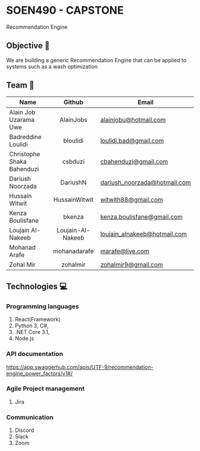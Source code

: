 # SOEN490 - CAPSTONE 
Recommendation Engine

## Objective 🎯
We are building a generic Recommendation Engine that can be applied to systems such as a wash optimization

## Team 👥
| Name          | Github        |Email       |
| ------------- |:-------------:|-------------|
| Alain Job Uzarama Uwe | AlainJobs | alainjobu@hotmail.com |
| Badreddine Loulidi | bloulidi | loulidi.bad@gmail.com |
| Christophe Shaka Bahenduzi | csbduzi | cbahenduzi@gmail.com |
| Dariush Noorzada | DariushN | dariush_noorzada@hotmail.com |
| Hussain Witwit | HussainWitwit | witwith88@gmail.com |
| Kenza Boulisfane | bkenza | kenza.boulisfane@gmail.com |
| Loujain Al-Nakeeb | Loujain-Al-Nakeeb | loujain_alnakeeb@hotmail.com |
| Mohanad Arafe | mohanadarafe | marafe@live.com |
| Zohal Mir | zohalmir | zohalmir9@gmail.com |

## Technologies 💻

### Programming languages

1. React(Framework)
2. Python 3, C#,
3. .NET Core 3.1,
4. Node.js

### API documentation
https://app.swaggerhub.com/apis/UTF-9/recommendation-engine_power_factors/v1#/

### Agile Project management

1. Jira

### Communication

1. Discord 
2. Slack
3. Zoom

